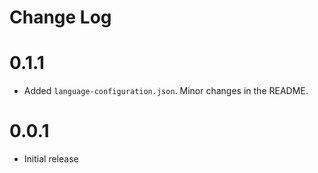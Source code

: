 # Change Log

# 0.1.1
- Added `language-configuration.json`. Minor changes in the README.

# 0.0.1
- Initial release